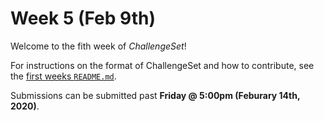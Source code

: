 # Week 5 (Feb 9th)

Welcome to the fith week of _ChallengeSet_!

[]()

For instructions on the format of ChallengeSet and how to contribute, see the [first weeks `README.md`](../week-01).

Submissions can be submitted past **Friday @ 5:00pm (Feburary 14th, 2020)**.

